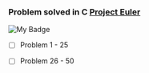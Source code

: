 ### Problem solved in C [Project Euler](https://projecteuler.net/) 
![My Badge](https://projecteuler.net/profile/summersad.png)

- [ ] Problem 1 - 25
- [ ] Problem 26 - 50

